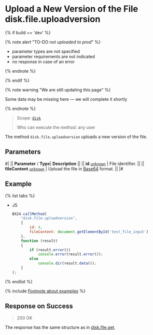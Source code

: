 # Upload a New Version of the File disk.file.uploadversion

{% if build == 'dev' %}

{% note alert "TO-DO _not uploaded to prod_" %}

- parameter types are not specified
- parameter requirements are not indicated
- no response in case of an error

{% endnote %}

{% endif %}

{% note warning "We are still updating this page" %}

Some data may be missing here — we will complete it shortly

{% endnote %}

> Scope: [`disk`](../../scopes/permissions.md)
>
> Who can execute the method: any user

The method `disk.file.uploadversion` uploads a new version of the file.

## Parameters

#|
||  **Parameter** / **Type**| **Description** ||
|| **id**
[`unknown`](../../data-types.md) | File identifier. ||
|| **fileContent**
[`unknown`](../../data-types.md) | Upload the file in [Base64](../../files/how-to-upload-files.md) format. ||
|#

## Example

{% list tabs %}

- JS

    ```js
    BX24.callMethod(
        "disk.file.uploadversion",
        {
            id: 4,
            fileContent: document.getElementById('test_file_input')
        },
        function (result)
        {
            if (result.error())
                console.error(result.error());
            else
                console.dir(result.data());
        }
    );
    ```

{% endlist %}

{% include [Footnote about examples](../../../_includes/examples.md) %}

## Response on Success

> 200 OK

The response has the same structure as in [disk.file.get](./disk-file-get.md).
